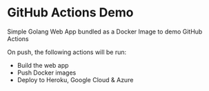# GitHub Actions Demo

Simple Golang Web App bundled as a Docker Image to demo GitHub Actions

On push, the following actions will be run:
- Build the web app
- Push Docker images
- Deploy to Heroku, Google Cloud & Azure
